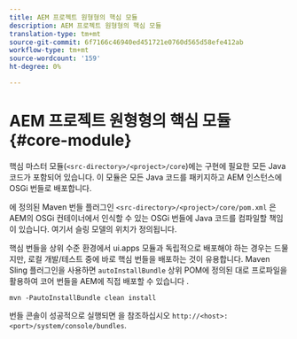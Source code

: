 ```yaml
---
title: AEM 프로젝트 원형형의 핵심 모듈
description: AEM 프로젝트 원형형의 핵심 모듈
translation-type: tm+mt
source-git-commit: 6f7166c46940ed451721e0760d565d58efe412ab
workflow-type: tm+mt
source-wordcount: '159'
ht-degree: 0%

---
```



# AEM 프로젝트 원형형의 핵심 모듈 {#core-module}

핵심 마스터 모듈(`<src-directory>/<project>/core`)에는 구현에 필요한 모든 Java 코드가 포함되어 있습니다. 이 모듈은 모든 Java 코드를 패키지하고 AEM 인스턴스에 OSGi 번들로 배포합니다.

에 정의된 Maven 번들 플러그인 `<src-directory>/<project>/core/pom.xml` 은 AEM의 OSGi 컨테이너에서 인식할 수 있는 OSGi 번들에 Java 코드를 컴파일할 책임이 있습니다. 여기서 슬링 모델의 위치가 정의됩니다.

핵심 번들을 상위 수준 환경에서 ui.apps 모듈과 독립적으로 배포해야 하는 경우는 드물지만, 로컬 개발/테스트 중에 바로 핵심 번들을 배포하는 것이 유용합니다. Maven Sling 플러그인을 사용하면 `autoInstallBundle` 상위 POM에 정의된 대로 프로파일을 활용하여 코어 번들을 AEM에 직접 배포할 수 있습니다 [](/help/developing/archetype/using.md#parent-pom).

```
mvn -PautoInstallBundle clean install
```

번들 콘솔이 성공적으로 실행되면 을 참조하십시오 `http://<host>:<port>/system/console/bundles`.
